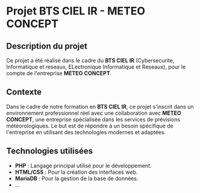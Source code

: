 # Projet BTS CIEL IR - METEO CONCEPT

## Description du projet

Ce projet a été réalisé dans le cadre du **BTS CIEL IR** (Cybersecurite, Informatique et reseaux, ELectronique Informatique et Reseaux), pour le compte de l'entreprise **METEO CONCEPT**.


## Contexte

Dans le cadre de notre formation en **BTS CIEL IR**, ce projet s'inscrit dans un environnement professionnel réel avec une collaboration avec **METEO CONCEPT**, une entreprise spécialisée dans les services de prévisions météorologiques. Le but est de répondre à un besoin spécifique de l'entreprise en utilisant des technologies modernes et adaptées.

## Technologies utilisées

- **PHP** : Langage principal utilisé pour le développement.
- **HTML/CSS** : Pour la création des interfaces web.
- **MariaDB** : Pour la gestion de la base de données.
- ...


